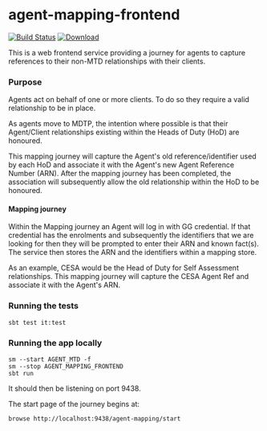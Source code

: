 # agent-mapping-frontend

[![Build Status](https://travis-ci.org/hmrc/agent-mapping-frontend.svg)](https://travis-ci.org/hmrc/agent-mapping-frontend) [ ![Download](https://api.bintray.com/packages/hmrc/releases/agent-mapping-frontend/images/download.svg) ](https://bintray.com/hmrc/releases/agent-mapping-frontend/_latestVersion)

This is a web frontend service providing a journey for agents to capture references to their non-MTD relationships with their clients.

### Purpose

Agents act on behalf of one or more clients. To do so they require a valid relationship to be in place.

As agents move to MDTP, the intention where possible is that their Agent/Client relationships existing within the Heads of Duty (HoD) are honoured.

This mapping journey will capture the Agent's old reference/identifier used by each HoD and associate it with the Agent's new Agent Reference Number (ARN).
After the mapping journey has been completed, the association will subsequently allow the old relationship within the HoD to be honoured.

#### Mapping journey

Within the Mapping journey an Agent will log in with GG credential.
If that credential has the enrolments and subsequently the identifiers that we are looking for then they will be prompted to enter their ARN and known fact(s). The service then stores the ARN and the identifiers within a mapping store.

As an example, CESA would be the Head of Duty for Self Assessment relationships.
This mapping journey will capture the CESA Agent Ref and associate it with the Agent's ARN.

### Running the tests

    sbt test it:test

### Running the app locally

    sm --start AGENT_MTD -f
    sm --stop AGENT_MAPPING_FRONTEND
    sbt run

It should then be listening on port 9438.

The start page of the journey begins at:

    browse http://localhost:9438/agent-mapping/start
    
    
    
